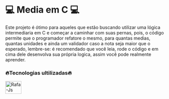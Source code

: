 # 💻 Media em C 💻

Este projeto é ótimo para aqueles que estão buscando utilizar uma lógica intermediaria em C e começar a caminhar com suas pernas, pois, o código permite que o programador refatore o mesmo, para quantas medias, quantas unidades e ainda um validador caso a nota seja maior que o esperado, lembre-se:
é recomendado que você leia, rode o código e em cima dele desenvolva sua própria logica, assim você pode realmente aprender.

 <h3>🔥Tecnologias ultilizadas🔥</h3>
 
  <img align="center" alt="Rafa-Js" height="40" width="50" src="https://cdn.jsdelivr.net/gh/devicons/devicon/icons/c/c-original.svg" /> 
